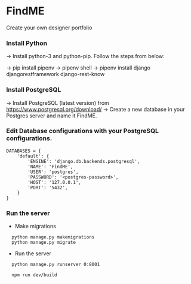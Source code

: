 # FindME
Create your own designer portfolio

### Install Python
-> Install python-3 and python-pip. Follow the steps from below:

-> pip install pipenv
-> pipenv shell
-> pipenv install django djangorestframework django-rest-know

### Install PostgreSQL
-> Install PostgreSQL (latest version) from https://www.postgresql.org/download/
-> Create a new database in your Postgres server and name it FindME.

### Edit Database configurations with your PostgreSQL configurations.
```
DATABASES = {
    'default': {
        'ENGINE': 'django.db.backends.postgresql',
        'NAME': 'FindME',
        'USER': 'postgres',
        'PASSWORD': '<postgres-password>',
        'HOST': '127.0.0.1',
        'PORT': '5432',
    }
}
```


### Run the server
  * Make migrations
  ```
    python manage.py makemigrations
    python manage.py migrate
  ```

  * Run the server
  ```
    python manage.py runserver 0:8001
  ```
  
  ```
    npm run dev/build
  ```
